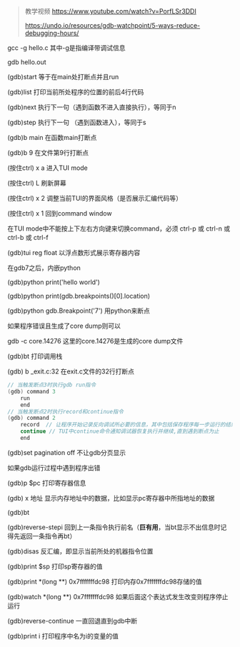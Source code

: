 > 教学视频 https://www.youtube.com/watch?v=PorfLSr3DDI
>
> https://undo.io/resources/gdb-watchpoint/5-ways-reduce-debugging-hours/

gcc -g hello.c 其中-g是指编译带调试信息

gdb hello.out

(gdb)start 等于在main处打断点并且run

(gdb)list 打印当前所处程序的位置的前后4行代码

(gdb)next 执行下一句（遇到函数不进入直接执行），等同于n

(gdb)step 执行下一句 （遇到函数进入），等同于s

(gdb)b main 在函数main打断点

(gdb)b 9 在文件第9行打断点

(按住ctrl) x a 进入TUI mode

(按住ctrl) L 刷新屏幕

(按住ctrl) x 2 调整当前TUI的界面风格（是否展示汇编代码等）

(按住ctrl) x 1 回到command window

在TUI mode中不能按上下左右方向键来切换command，必须 ctrl-p 或 ctrl-n 或 ctrl-b 或 ctrl-f

(gdb)tui reg float 以浮点数形式展示寄存器内容



在gdb7之后，内嵌python

(gdb)python print('hello world')

(gdb)python print(gdb.breakpoints()[0].location)

(gdb)python gdb.Breakpoint('7') 用python来断点



如果程序错误且生成了core dump则可以

gdb -c core.14276 这里的core.14276是生成的core dump文件

(gdb)bt 打印调用栈



(gdb) b _exit.c:32 在exit.c文件的32行打断点

```c
// 当触发断点3时执行gdb run指令
(gdb) command 3
    run
    end
// 当触发断点2时执行record和continue指令
(gdb) command 2
    record	// 让程序开始记录反向调试所必要的信息，其中包括保存程序每一步运行的结果等等信息，所以如果没有运行此指令，是没有办法进行反向调试的，停止反向调试使用的是record stop ，这样反向调试的记录停止，可以正常运行程序了。
    continue // TUI中continue命令通知调试器恢复执行并继续,直到遇到断点为止
    end
```

(gdb)set pagination off 不让gdb分页显示



如果gdb运行过程中遇到程序出错

(gdb)p $pc 打印寄存器信息

(gdb) x 地址 显示内存地址中的数据，比如显示pc寄存器中所指地址的数据

(gdb)bt

(gdb)reverse-stepi 回到上一条指令执行前名（**巨有用**，当bt显示不出信息时记得先返回一条指令再bt）

(gdb)disas 反汇编，即显示当前所处的机器指令位置

(gdb)print $sp 打印sp寄存器的值

(gdb)print *(long **) 0x7fffffffdc98 打印内存0x7fffffffdc98存储的值

(gdb)watch *(long **) 0x7fffffffdc98 如果后面这个表达式发生改变则程序停止运行

(gdb)reverse-continue 一直回退直到gdb中断

(gdb)print i 打印程序中名为i的变量的值